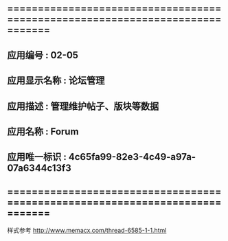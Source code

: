 ﻿## =============================================================================
##
## 应用编号	    : 02-05
##
## 应用显示名称	: 论坛管理
##
## 应用描述		: 管理维护帖子、版块等数据
##
## 应用名称		: Forum
##
## 应用唯一标识	: 4c65fa99-82e3-4c49-a97a-07a6344c13f3
##
## =============================================================================

样式参考
http://www.memacx.com/thread-6585-1-1.html